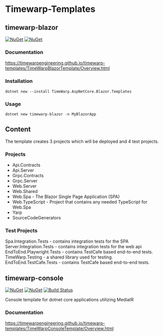 # Timewarp-Templates

## timewarp-blazor

[![NuGet](https://img.shields.io/nuget/v/TimeWarp.Architecture.svg)](https://www.nuget.org/packages/TimeWarp.Architecture/)
[![NuGet](https://img.shields.io/nuget/dt/TimeWarp.Architecture.svg)](https://www.nuget.org/packages/TimeWarp.Architecture/)

### Documentation

https://timewarpengineering.github.io/timewarp-templates/TimeWarpBlazorTemplate/Overview.html

### Installation

```console
dotnet new --install TimeWarp.AspNetCore.Blazor.Templates
```

### Usage

```console
dotnet new timewarp-blazor -n MyBlazorApp
```

## Content

The template creates 3 projects which will be deployed and 4 test projects.

### Projects

* Api.Contracts
* Api.Server
* Grpc.Contracts
* Grpc.Server
* Web.Server
* Web.Shared
* Web.Spa - The Blazor Single Page Application (SPA)
* Web.TypeScript - Project that contains any needed TypeScript for Web.Spa
* Yarp
* SourceCodeGenerators

### Test Projects

Spa.Integration.Tests - contains integration tests for the SPA
Server.Integration.Tests - contains integration tests for the web api
EndToEnd.Playwright.Tests - contains TestCafe based end-to-end tests.
TimeWarp.Testing - a shared library used for testing.
EndToEnd.TestCafe.Tests - contains TestCafe based end-to-end tests.

## timewarp-console

[![NuGet](https://img.shields.io/nuget/v/TimeWarp.Console.Template.svg)](https://www.nuget.org/packages/TimeWarp.Console.Template)
[![NuGet](https://img.shields.io/nuget/dt/TimeWarp.Console.Template.svg)](https://www.nuget.org/packages/TimeWarp.Console.Template)
[![Build Status](https://timewarpenterprises.visualstudio.com/timewarp-console/_apis/build/status/TimeWarpEngineering.timewarp-console?branchName=master)](https://timewarpenterprises.visualstudio.com/timewarp-console/_build/latest?definitionId=19&branchName=master)

Console template for dotnet core applications utilizing MediatR 

### Documentation

https://timewarpengineering.github.io/timewarp-templates/TimeWarpConsoleTemplate/Overview.html

